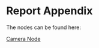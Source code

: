 # Report Appendix

The nodes can be found here:

[Camera Node](RobotProject/RobotProject/Camera_node.py)

